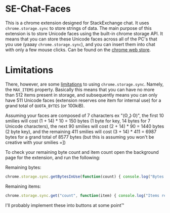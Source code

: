 # SE-Chat-Faces

This is a chrome extension designed for StackExchange chat. It uses ```chrome.storage.sync``` to store strings of data. The main purpose of this extension is to store Unicode faces using the built-in chrome storage API. It means that you can store these Unicode faces across all of the PC's that you use (yaaay ```chrome.storage.sync```), and you can insert them into chat with only a few mouse clicks. Can be found on the [chrome web store][2].

# Limitations

There, however, are some [limitations][1] to using ```chrome.storage.sync```. Namely, the ```MAX_ITEMS``` property. Basically this means that you can have no more than 512 items present in storage, and subsequently means you can only have 511 Unicode faces (extension reserves one item for internal use) for a grand total of `QUOTA_BYTES` (or 100kiB).

Assuming your faces are composed of 7 characters ex "(ʘ ͜ʖ ʘ)",
the first 10 smilies will cost (1 + 14) * 10 = 150 bytes (1 byte for key, 14 bytes for 7 Unicode characters), the next 90 smilies will cost (2 + 14) * 90 = 1440 bytes (2 byte key), and the remaining 411 smilies will cost (3 + 14) * 411 = 6987 bytes for a grand total of 8577 bytes (but this is assuming you won't be creative with your smilies =])

To check your remaining byte count and item count open the background page for the extension, and run the following:

Remaining bytes: 
```javascript
chrome.storage.sync.getBytesInUse(function(count) { console.log("Bytes remaining: " + (102400 - count)); });
```

Remaining items: 
```javascript
chrome.storage.sync.get("count", function(item) { console.log("Items remaining: " + (511 - item.count)); });
```

I'll probably implement these into buttons at some point™

  [1]: https://developer.chrome.com/extensions/storage#properties
  [2]: https://chrome.google.com/webstore/detail/se-chat-faces/gmjdaaahidcimfaipifeoekglllgdllb?hl=en-US&gl=US
